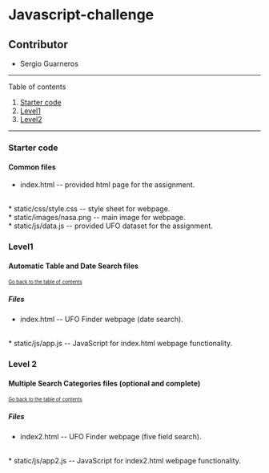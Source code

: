 # Javascript-challenge
## Contributor
* Sergio Guarneros

---
Table of contents <a name="toc"></a>

1. [Starter code](#start)
2. [Level1](#1)
3. [Level2](#2)

---

### Starter code <a name="start"></a>

#### Common files

* index.html -- provided html page for the assignment.
<br>
* static/css/style.css -- style sheet for webpage.
<br>
* static/images/nasa.png -- main image for webpage.
<br>
* static/js/data.js -- provided UFO dataset for the assignment.
<br>

### Level1 <a name="1"></a>
#### Automatic Table and Date Search files
<sub><sup>[Go back to the table of contents](#toc)</sub></sup>

##### Files

* index.html -- UFO Finder webpage (date search).
<br>
* static/js/app.js -- JavaScript for index.html webpage functionality.
<br>

### Level 2 <a name="2"></a>
#### Multiple Search Categories files (optional and complete)
<sub><sup>[Go back to the table of contents](#toc)</sub></sup>

##### Files

* index2.html -- UFO Finder webpage (five field search).
<br>
* static/js/app2.js -- JavaScript for index2.html webpage functionality.
<br>

